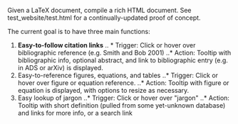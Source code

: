 Given a LaTeX document, compile a rich HTML document.  See test_website/test.html for a continually-updated proof of concept.

The current goal is to have three main functions:

1. **Easy-to-follow citation links**
.. * Trigger: Click or hover over bibliographic reference (e.g. Smith and Bob 2001)
..* Action:  Tooltip with bibliographic info, optional abstract, and link to bibliographic entry (e.g. in ADS or arXiv) is displayed.
1. Easy-to-reference figures, equations, and tables
..* Trigger: Click or hover over figure or equation reference.
..* Action:  Tooltip with figure or equation is displayed, with options to resize as necessary.
1. Easy lookup of jargon
..* Trigger: Click or hover over "jargon"
..* Action:  Tooltip with short definition (pulled from some yet-unknown database) and links for more info, or a search link
